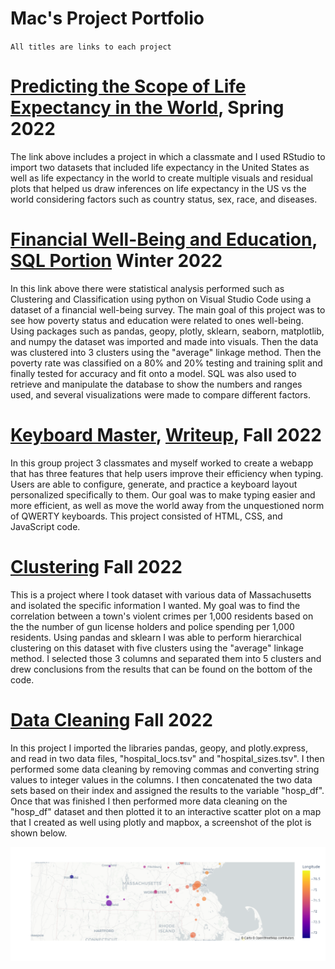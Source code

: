 # Mac's Project Portfolio
`All titles are links to each project`


# [Predicting the Scope of Life Expectancy in the World](https://github.com/MacOwusu/MacOwusu.github.io/blob/main/FinalProjectRMD.pdf), Spring 2022
The link above includes a project in which a classmate and I used RStudio to import two datasets that included life expectancy in the United States as well as life expectancy in the world to create multiple visuals and residual plots that helped us draw inferences on life expectancy in the US vs the world considering factors such as country status, sex, race, and diseases. 


# [Financial Well-Being and Education](https://github.com/MacOwusu/MacOwusu.github.io/blob/main/Final%20Project%20397a.ipynb), [SQL Portion](https://github.com/MacOwusu/MacOwusu.github.io/blob/main/--%20SQLite.sql) Winter 2022
In this link above there were statistical analysis performed such as Clustering and Classification using python on Visual Studio Code using a dataset of a financial well-being survey. The main goal of this project was to see how poverty status and education were related to ones well-being. Using packages such as pandas, geopy, plotly, sklearn, seaborn, matplotlib, and numpy the dataset was imported and made into visuals. Then the data was clustered into 3 clusters using the "average" linkage method. Then the poverty rate was classified on a 80% and 20% testing and training split and finally tested for accuracy and fit onto a model. SQL was also used to retrieve and manipulate the database to show the numbers and ranges used, and several visualizations were made to compare different factors. 

# [Keyboard Master](https://kbmstr.com/), [Writeup](https://github.com/MacOwusu/MacOwusu.github.io/blob/main/ACM_Conference_Proceedings_Primary_Article_Template__4_.pdf), Fall 2022
In this group project 3 classmates and myself worked to create a webapp that has three features that help users improve their efficiency when typing. Users are able to configure, generate, and practice a keyboard layout personalized specifically to them. Our goal was to make typing easier and more efficient, as well as move the world away from the unquestioned norm of QWERTY keyboards. This project consisted of HTML, CSS, and JavaScript code.

# [Clustering](https://github.com/MacOwusu/MacOwusu.github.io/blob/main/mass_cluster.ipynb) Fall 2022
This is a project where I took dataset with various data of Massachusetts and isolated the specific information I wanted. My goal was to find the correlation between a town's violent crimes per 1,000 residents based on the the number of gun license holders and police spending per 1,000 residents. Using pandas and sklearn I was able to perform hierarchical clustering on this dataset with five clusters using the "average" linkage method. I selected those 3 columns and separated them into 5 clusters and drew conclusions from the results that can be found on the bottom of the code. 

# [Data Cleaning](https://github.com/MacOwusu/MacOwusu.github.io/blob/main/hospital_map.ipynb) Fall 2022
In this project I imported the libraries pandas, geopy, and plotly.express, and read in two data files, "hospital_locs.tsv" and "hospital_sizes.tsv". I then performed some data cleaning by removing commas and converting string values to integer values in the columns. I then concatenated the two data sets based on their index and assigned the results to the variable "hosp_df". Once that was finished I then performed more data cleaning on the "hosp_df" dataset and then plotted it to an interactive scatter plot on a map that I created as well using plotly and mapbox, a screenshot of the plot is shown below.

![](/images/newplot.png)
